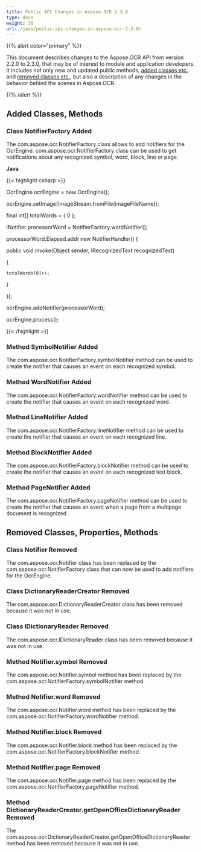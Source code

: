```yaml
---
title: Public API Changes in Aspose.OCR 2.3.0
type: docs
weight: 30
url: /java/public-api-changes-in-aspose-ocr-2-3-0/
---
```


{{% alert color="primary" %}} 

This document describes changes to the Aspose.OCR API from version 2.2.0 to 2.3.0, that may be of interest to module and application developers. It includes not only new and updated public methods, [added classes etc.](/ocr/java/public-api-changes-in-aspose-ocr-2-3-0-html/) and [removed classes etc.](/ocr/java/public-api-changes-in-aspose-ocr-2-3-0-html/), but also a description of any changes in the behavior behind the scenes in Aspose.OCR.

{{% /alert %}} 
## **Added Classes, Methods**
### **Class NotifierFactory Added**
The com.aspose.ocr.NotifierFactory class allows to add notifiers for the OcrEngine. com.aspose.ocr.NotifierFactory class can be used to get notifications about any recognized symbol, word, block, line or page.

**Java**

{{< highlight csharp >}}

 OcrEngine ocrEngine = new OcrEngine();

ocrEngine.setImage(ImageStream.fromFile(imageFileName));

final int[] totalWords = { 0 };

INotifier processorWord = NotifierFactory.wordNotifier();

processorWord.Elapsed.add( new NotifierHandler() {

  public void invoke(Object sender, IRecognizedText recognizedText)

  {

    totalWords[0]++;

  }

});

ocrEngine.addNotifier(processorWord);

ocrEngine.process();

{{< /highlight >}}
### **Method SymbolNotifier Added**
The com.aspose.ocr.NotifierFactory.symbolNotifier method can be used to create the notifier that causes an event on each recognized symbol.
### **Method WordNotifier Added**
The com.aspose.ocr.NotifierFactory.wordNotifier method can be used to create the notifier that causes an event on each recognized word.
### **Method LineNotifier Added**
The com.aspose.ocr.NotifierFactory.lineNotifier method can be used to create the notifier that causes an event on each recognized line.
### **Method BlockNotifier Added**
The com.aspose.ocr.NotifierFactory.blockNotifier method can be used to create the notifier that causes an event on each recognized text block.
### **Method PageNotifier Added**
The com.aspose.ocr.NotifierFactory.pageNotifier method can be used to create the notifier that causes an event when a page from a multipage document is recognized.
## **Removed Classes, Properties, Methods**
### **Class Notifier Removed**
The com.aspose.ocr.Notifier class has been replaced by the com.aspose.ocr.NotifierFactory class that can now be used to add notifiers for the OcrEngine.
### **Class DictionaryReaderCreator Removed**
The com.aspose.ocr.DictionaryReaderCreator class has been removed because it was not in use.
### **Class IDictionaryReader Removed**
The com.aspose.ocr.IDictionaryReader class has been removed because it was not in use.
### **Method Notifier.symbol Removed**
The com.aspose.ocr.Notifier.symbol method has been replaced by the com.aspose.ocr.NotifierFactory.symbolNotifier method.
### **Method Notifier.word Removed**
The com.aspose.ocr.Notifier.word method has been replaced by the com.aspose.ocr.NotifierFactory.wordNotifier method.
### **Method Notifier.block Removed**
The com.aspose.ocr.Notifier.block method has been replaced by the com.aspose.ocr.NotifierFactory.blockNotifier method.
### **Method Notifier.page Removed**
The com.aspose.ocr.Notifier.page method has been replaced by the com.aspose.ocr.NotifierFactory.pageNotifier method.
### **Method DictionaryReaderCreator.getOpenOfficeDictionaryReader Removed**
The com.aspose.ocr.DictionaryReaderCreator.getOpenOfficeDictionaryReader method has been removed because it was not in use.
